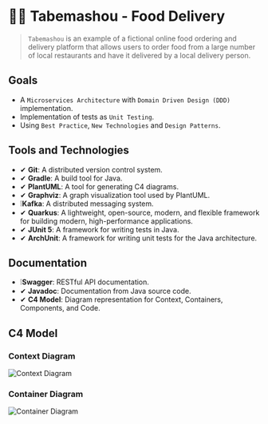 # 🚴‍🍔 Tabemashou - Food Delivery

> `Tabemashou` is an example of a fictional online food ordering and delivery platform that allows users to order food from a large number of local restaurants and have it delivered by a local delivery person.

## Goals
- A `Microservices Architecture` with `Domain Driven Design (DDD)` implementation.
- Implementation of tests as `Unit Testing`.
- Using `Best Practice`, `New Technologies` and `Design Patterns`.

## Tools and Technologies
- ✔ **Git**: A distributed version control system.
- ✔ **Gradle**: A build tool for Java.
- ✔ **PlantUML**: A tool for generating C4 diagrams.
- ✔ **Graphviz**: A graph visualization tool used by PlantUML.
- ❕**Kafka**: A distributed messaging system.
- ✔ **Quarkus**: A lightweight, open-source, modern, and flexible framework for building modern, high-performance applications.
- ✔ **JUnit 5**: A framework for writing tests in Java.
- ✔ **ArchUnit**: A framework for writing unit tests for the Java architecture.

## Documentation
- ❕**Swagger**: RESTful API documentation.
- ✔ **Javadoc**: Documentation from Java source code.
- ✔ **C4 Model**: Diagram representation for Context, Containers, Components, and Code.

## C4 Model
### Context Diagram
![Context Diagram](http://www.plantuml.com/plantuml/proxy?src=https://raw.github.com/iwakoshi/tabemashou/master/docs/c4-model/tabemashou-context.puml)

### Container Diagram
![Container Diagram](http://www.plantuml.com/plantuml/proxy?src=https://raw.github.com/iwakoshi/tabemashou/master/docs/c4-model/tabemashou-container.puml)